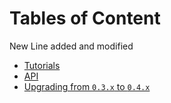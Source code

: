 # Tables of Content
New Line added and modified
- [Tutorials](https://ui-router.github.io/react/#tutorials)
- [API](API.md)
- [Upgrading from `0.3.x` to `0.4.x`](upgrading-from-0.3.x-to-0.4.x.md)
